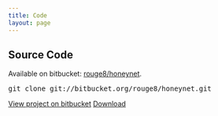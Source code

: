 ```yaml
---
title: Code
layout: page
---
```


<h2>Source Code</h2>

<p>Available on bitbucket: <a href="https://bitbucket.org/rouge8/honeynet/">rouge8/honeynet</a>.</p>
<pre id="clone">git clone git://bitbucket.org/rouge8/honeynet.git</pre>

<div class="cta">
    <a class="button button-main" href="https://bitbucket.org/rouge8/honeynet">View project on bitbucket</a>
    <a class="button" href="https://bitbucket.org/rouge8/honeynet/get/master.zip">Download</a>
</div>

